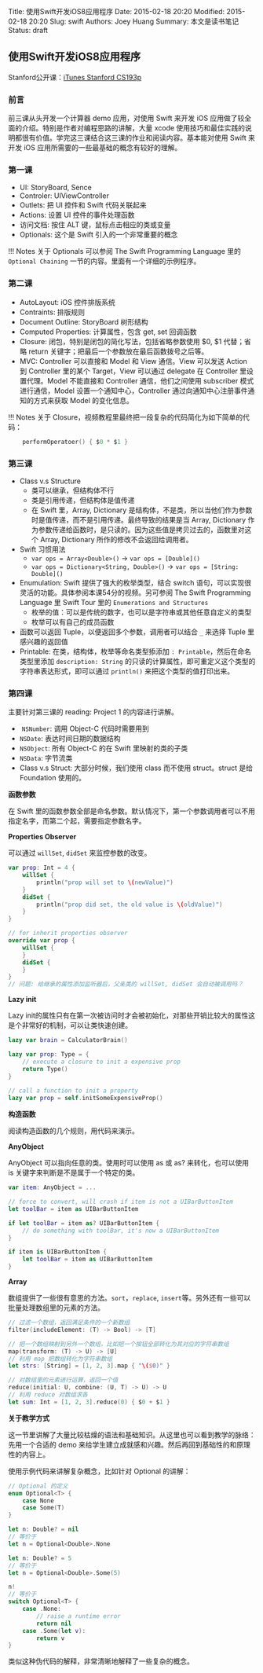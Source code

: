 Title: 使用Swift开发iOS8应用程序
Date: 2015-02-18 20:20
Modified: 2015-02-18 20:20
Slug: swift
Authors: Joey Huang
Summary: 本文是读书笔记
Status: draft

## 使用Swift开发iOS8应用程序

Stanford公开课：[iTunes Stanford CS193p][1]

### 前言

前三课从头开发一个计算器 demo 应用，对使用 Swift 来开发 iOS 应用做了较全面的介绍。特别是作者对编程思路的讲解，大量 xcode 使用技巧和最佳实践的说明都很有价值。学完这三课结合这三课的作业和阅读内容。基本能对使用 Swift 来开发 iOS 应用所需要的一些最基础的概念有较好的理解。


### 第一课

* UI: StoryBoard, Sence
* Controler: UIViewController
* Outlets: 把 UI 控件和 Swift 代码关联起来
* Actions: 设置 UI 控件的事件处理函数
* 访问文档: 按住 ALT 键，鼠标点击相应的类或变量
* Optionals: 这个是 Swift 引入的一个非常重要的概念

!!! Notes
关于 Optionals 可以参阅 The Swift Programming Language 里的 `Optional Chaining` 一节的内容。里面有一个详细的示例程序。

### 第二课

* AutoLayout: iOS 控件排版系统
* Contraints: 排版规则
* Document Outline: StoryBoard 树形结构
* Computed Properties: 计算属性，包含 get, set 回调函数
* Closure: 闭包，特别是闭包的简化写法，包括省略参数使用 $0, $1 代替；省略 return 关键字；把最后一个参数放在最后函数拨号之后等。
* MVC: Controller 可以直接和 Model 和 View 通信。View 可以发送 Action 到 Controller 里的某个 Target，View 可以通过 delegate 在 Controller 里设置代理。Model 不能直接和 Controller 通信，他们之间使用 subscriber 模式进行通信，Model 设置一个通知中心，Controller 通过向通知中心注册事件通知的方式来获取 Model 的变化信息。

!!! Notes
关于 Closure，视频教程里最终把一段复杂的代码简化为如下简单的代码：

```swift
	performOperatoer() { $0 * $1 }
```	
### 第三课

* Class v.s Structure
	* 类可以继承，但结构体不行
	* 类是引用传递，但结构体是值传递
	* 在 Swift 里，Array, Dictionary 是结构体，不是类，所以当他们作为参数时是值传递，而不是引用传递。最终导致的结果是当 Array, Dictionary 作为参数传递给函数时，是只读的。因为这些值是拷贝过去的，函数里对这个 Array, Dictionary 所作的修改不会返回给调用者。
* Swift 习惯用法
	* `var ops = Array<Double>()` -> `var ops = [Double]()`
	* `var ops = Dictionary<String, Double>()` -> `var ops = [String: Double]()`
* Enumulation: Swift 提供了强大的枚举类型，结合 switch 语句，可以实现很灵活的功能。具体参阅本课54分的视频。另可参阅 The Swift Programming Language 里 Swift Tour 里的 `Enumerations and Structures`
	* 枚举的值：可以是传统的数字，也可以是字符串或其他任意自定义的类型
	* 枚举可以有自己的成员函数
* 函数可以返回 Tuple，以便返回多个参数，调用者可以结合 `_` 来选择 Tuple 里感兴趣的返回值
* Printable: 在类，结构体，枚举等命名类型掭添加 `: Printable`，然后在命名类型里添加 `description: String` 的只读的计算属性，即可重定义这个类型的字符串表达形式，即可以通过 `println()` 来把这个类型的值打印出来。

### 第四课

主要针对第三课的 reading: Project 1 的内容进行讲解。

*  `NSNumber`: 调用 Object-C 代码时需要用到
*  `NSDate`: 表达时间日期的数据结构
*  `NSObject`: 所有 Object-C 的在 Swift 里映射的类的子类
*  `NSData`: 字节流类
*  Class v.s Struct: 大部分时候，我们使用 class 而不使用 struct。struct 是给 Foundation 使用的。

**函数参数**

在 Swift 里的函数参数全部是命名参数。默认情况下，第一个参数调用者可以不用指定名字，而第二个起，需要指定参数名字。

**Properties Observer**

可以通过 `willSet`, `didSet` 来监控参数的改变。

```swift
var prop: Int = 4 {
	willSet {
		println("prop will set to \(newValue)")
	}
	didSet {
		println("prop did set, the old value is \(oldValue)")
	}
}

// for inherit properties observer
override var prop {
	willSet {
	}
	didSet {
	}
}
// 问题: 给继承的属性添加监听器后，父亲类的 willSet, didSet 会自动被调用吗？
```

**Lazy init**

Lazy init的属性只有在第一次被访问时才会被初始化，对那些开销比较大的属性这是个非常好的机制，可以让类快速创建。

```swift
lazy var brain = CalculatorBrain()

lazy var prop: Type = {
	// execute a closure to init a expensive prop
	return Type()
}
 
// call a function to init a property
lazy var prop = self.initSomeExpensiveProp()
```

**构造函数**

阅读构造函数的几个规则，用代码来演示。

**AnyObject**

AnyObject 可以指向任意的类。使用时可以使用 as 或 as? 来转化，也可以使用 is 关键字来判断是不是属于一个特定的类。

```swift
var item: AnyObject = ...

// force to convert, will crash if item is not a UIBarButtonItem
let toolBar = item as UIBarButtonItem

if let toolBar = item as? UIBarButtonItem {
	// do something with toolBar, it's now a UIBarButtonItem
}

if item is UIBarButtonItem {
	let toolBar = item as UIBarButtonItem
}

```

**Array<T>**

数组提供了一些很有意思的方法。`sort`，`replace`, `insert`等。另外还有一些可以批量处理数组里的元素的方法。

```swift
// 过滤一个数组，返回满足条件的一个新数组
filter(includeElement: (T) -> Bool) -> [T]

// 把一个数组映射到另外一个数组，比如把一个按钮全部转化为其对应的字符串数组
map(transform: (T) -> U) -> [U]
// 利用 map 把数组转化为字符串数组
let strs: [String] = [1, 2, 3].map { "\($0)" }

// 对数组里的元素进行运算，返回一个值
reduce(initial: U, combine: (U, T) -> U) -> U
// 利用 reduce 对数组求各
let sum: Int = [1, 2, 3].reduce(0) { $0 + $1 }
```

**关于教学方式**

这一节里讲解了大量比较枯燥的语法和基础知识。从这里也可以看到教学的脉络：先用一个合适的 demo 来给学生建立成就感和兴趣。然后再回到基础性的和原理性的内容上。

使用示例代码来讲解复杂概念，比如针对 Optional 的讲解：

```swift
// Optional 的定义
enum Optional<T> {
	case None
	case Some(T)
}

let n: Double? = nil
// 等价于
let n = Optional<Double>.None

let n: Double? = 5
// 等价于
let n = Optional<Double>.Some(5)

n!
// 等价于
switch Optional<T> {
	case .None:
		// raise a runtime error
		return nil
	case .Some(let v):
		return v
}
```
类似这种伪代码的解释，非常清晰地解释了一些复杂的概念。

[1]: https://itunesu.itunes.apple.com/WebObjects/LZDirectory.woa/ra/directory/courses/961180099/feed
